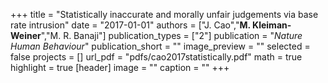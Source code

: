 +++
title = "Statistically inaccurate and morally unfair judgements via base rate intrusion"
date = "2017-01-01"
authors = ["J. Cao","<b>M. Kleiman-Weiner</b>","M. R. Banaji"]
publication_types = ["2"]
publication = "_Nature Human Behaviour_"
publication_short = ""
image_preview = ""
selected = false
projects = []
url_pdf = "pdfs/cao2017statistically.pdf"
math = true
highlight = true
[header]
image = ""
caption = ""
+++

